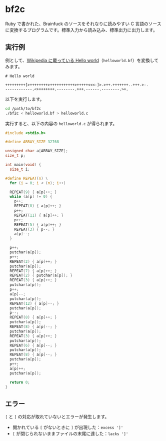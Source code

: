 bf2c
====

Ruby で書かれた、Brainfuck のソースをそれなりに読みやすい C 言語のソースに変換するプログラムです。標準入力から読み込み、標準出力に出力します。

実行例
------

例として、[Wikipedia に載っている Hello world](https://ja.wikipedia.org/wiki/Hello_world%E3%83%97%E3%83%AD%E3%82%B0%E3%83%A9%E3%83%A0%E3%81%AE%E4%B8%80%E8%A6%A7#Brainfuck)（`helloworld.bf`）を変換してみます。

```brainfuck
# Hello world

+++++++++[>++++++++>+++++++++++>+++++<<<-]>.>++.+++++++..+++.>-.
------------.<++++++++.--------.+++.------.--------.>+.
```

以下を実行します。

```bash
cd /path/to/bf2c
./bf2c < helloworld.bf > helloworld.c
```

実行すると、以下の内容の `helloworld.c` が得られます。

```c
#include <stdio.h>

#define ARRAY_SIZE 32768

unsigned char a[ARRAY_SIZE];
size_t p;

int main(void) {
  size_t i;

#define REPEAT(n) \
  for (i = 0; i < (n); i++)

  REPEAT(9) { a[p]++; }
  while (a[p] != 0) {
    p++;
    REPEAT(8) { a[p]++; }
    p++;
    REPEAT(11) { a[p]++; }
    p++;
    REPEAT(5) { a[p]++; }
    REPEAT(3) { p--; }
    a[p]--;
  }

  p++;
  putchar(a[p]);
  p++;
  REPEAT(2) { a[p]++; }
  putchar(a[p]);
  REPEAT(7) { a[p]++; }
  REPEAT(2) { putchar(a[p]); }
  REPEAT(3) { a[p]++; }
  putchar(a[p]);
  p++;
  a[p]--;
  putchar(a[p]);
  REPEAT(12) { a[p]--; }
  putchar(a[p]);
  p--;
  REPEAT(8) { a[p]++; }
  putchar(a[p]);
  REPEAT(8) { a[p]--; }
  putchar(a[p]);
  REPEAT(3) { a[p]++; }
  putchar(a[p]);
  REPEAT(6) { a[p]--; }
  putchar(a[p]);
  REPEAT(8) { a[p]--; }
  putchar(a[p]);
  p++;
  a[p]++;
  putchar(a[p]);

  return 0;
}
```

エラー
------

`[` と `]` の対応が取れていないとエラーが発生します。

* 開かれている `[` がないときに `]` が出現した：`excess ']'`
* `[` が閉じられないままファイルの末尾に達した：`lacks ']'`
